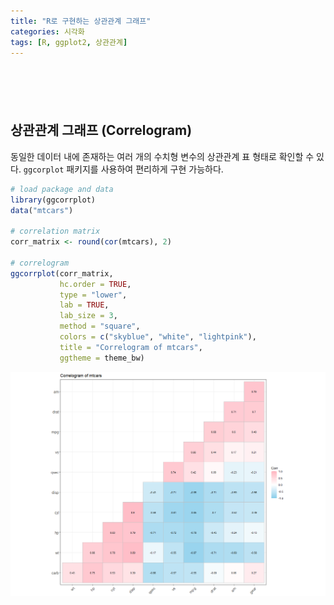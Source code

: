 ```yaml
---
title: "R로 구현하는 상관관계 그래프"
categories: 시각화
tags: [R, ggplot2, 상관관계]
---
```


<div style="margin-bottom:100px;"></div>

## 상관관계 그래프 (Correlogram)

동일한 데이터 내에 존재하는 여러 개의 수치형 변수의 상관관계 표 형태로 확인할 수 있다. `ggcorplot` 패키지를 사용하여 편리하게 구현 가능하다.

```r
# load package and data
library(ggcorrplot)
data("mtcars")

# correlation matrix
corr_matrix <- round(cor(mtcars), 2)

# correlogram
ggcorrplot(corr_matrix, 
           hc.order = TRUE, 
           type = "lower", 
           lab = TRUE, 
           lab_size = 3, 
           method = "square", 
           colors = c("skyblue", "white", "lightpink"),
           title = "Correlogram of mtcars", 
           ggtheme = theme_bw)
```

![](/public/img/2022-06-22-visualization-summary/correlogram-1.png)